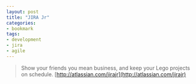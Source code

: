 ```yaml
---
layout: post
title: "JIRA Jr"
categories:
- bookmark
tags:
- development
- jira
- agile
---
```

> Show your friends you mean business, and keep your Lego projects on schedule.
[http://atlassian.com/jirajr](http://atlassian.com/jirajr)